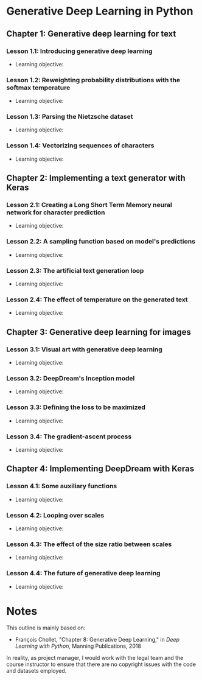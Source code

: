 # Generative Deep Learning in Python

## Chapter 1: Generative deep learning for text

### Lesson 1.1: Introducing generative deep learning

  * Learning objective: 

### Lesson 1.2: Reweighting probability distributions with the softmax temperature

  * Learning objective: 

### Lesson 1.3: Parsing the Nietzsche dataset

  * Learning objective: 

### Lesson 1.4: Vectorizing sequences of characters

  * Learning objective: 

## Chapter 2: Implementing a text generator with Keras

### Lesson 2.1: Creating a Long Short Term Memory neural network for character prediction

  * Learning objective: 

### Lesson 2.2: A sampling function based on model's predictions

  * Learning objective: 

### Lesson 2.3: The artificial text generation loop

  * Learning objective: 

### Lesson 2.4: The effect of temperature on the generated text

  * Learning objective: 

## Chapter 3: Generative deep learning for images

### Lesson 3.1: Visual art with generative deep learning 

  * Learning objective: 

### Lesson 3.2: DeepDream's Inception model

  * Learning objective: 

### Lesson 3.3: Defining the loss to be maximized

  * Learning objective: 

### Lesson 3.4: The gradient-ascent process

  * Learning objective: 

## Chapter 4: Implementing DeepDream with Keras

### Lesson 4.1: Some auxiliary functions

  * Learning objective: 

### Lesson 4.2: Looping over scales

  * Learning objective: 

### Lesson 4.3: The effect of the size ratio between scales

  * Learning objective: 

### Lesson 4.4: The future of generative deep learning

  * Learning objective: 

# Notes

This outline is mainly based on:

  * François Chollet, "Chapter 8: Generative Deep Learning," in *Deep Learning with Python*, Manning Publications, 2018
  
In reality, as project manager, I would work with the legal team and the course instructor to ensure that there are no copyright issues with the code and datasets employed.
